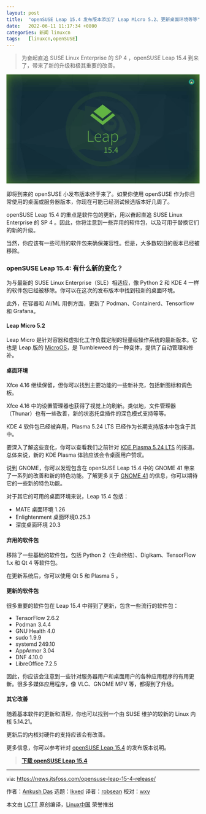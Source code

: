 ```yaml
---
layout: post
title:	"openSUSE Leap 15.4 发布版本添加了 Leap Micro 5.2、更新桌面环境等等"
date:	2022-06-11 11:17:34 +0800 
categories:	新闻 linuxcn 
tags:	[linuxcn,openSUSE]
---
```




> 
> 为奋起直追 SUSE Linux Enterprise 的 SP 4 ，openSUSE Leap 15.4 到来了，带来了新的升级和极其重要的改善。
> 
> 
> 


![opensuse 15.4](/Asserts/Images/album/202206/11/111735uv554nbay5o4obt5.jpg)


即将到来的 openSUSE 小发布版本终于来了。如果你使用 openSUSE 作为你日常使用的桌面或服务器版本，你现在可能已经测试候选版本好几周了。


openSUSE Leap 15.4 的重点是软件包的更新，用以奋起直追 SUSE Linux Enterprise 的 SP 4 。因此，你将注意到一些弃用的软件包，以及可用于替换它们的新的升级。


当然，你应该有一些可用的软件包来确保兼容性。但是，大多数较旧的版本已经被移除。


### openSUSE Leap 15.4: 有什么新的变化？


为与最新的 SUSE Linux Enterprise（SLE）相适应，像 Python 2 和 KDE 4 一样的软件包已经被移除。你可以在这次的发布版本中找到较新的桌面环境。


此外，在容器和 AI/ML 用例方面，更新了 Podman、Containerd、Tensorflow 和 Grafana。


#### Leap Micro 5.2


Leap Micro 是针对容器和虚拟化工作负载定制的轻量级操作系统的最新版本。它也是 Leap 版的 [MicroOS](https://microos.opensuse.org/)，是 Tumbleweed 的一种变体，提供了自动管理和修补。


#### 桌面环境


Xfce 4.16 继续保留，但你可以找到主要功能的一些新补充，包括新图标和调色板。


Xfce 4.16 中的设置管理器也获得了视觉上的刷新。类似地，文件管理器（Thunar）也有一些改善，新的状态托盘插件的深色模式支持等等。


KDE 4 软件包已经被弃用，Plasma 5.24 LTS 已经作为长期支持版本中包含于其中。


要深入了解这些变化，你可以查看我们之前针对 [KDE Plasma 5.24 LTS](https://news.itsfoss.com/kde-plasma-5-24-lts-release/) 的报道。总体来说，新的 KDE Plasma 体验应该会令桌面用户赞叹。


说到 GNOME，你可以发现包含在 openSUSE Leap 15.4 中的 GNOME 41 带来了一系列的改善和新的特色功能。了解更多关于 [GNOME 41](https://news.itsfoss.com/gnome-41-release/) 的信息，你可以期待它的一些新的特色功能。


对于其它的可用的桌面环境来说，Leap 15.4 包括：


* MATE 桌面环境 1.26
* Enlightenment 桌面环境0.25.3
* 深度桌面环境 20.3


#### 弃用的软件包


移除了一些基础的软件包，包括 Python 2（生命终结）、Digikam、TensorFlow 1.x 和 Qt 4 等软件包。


在更新系统后，你可以使用 Qt 5 和 Plasma 5 。


#### 更新的软件包


很多重要的软件包在 Leap 15.4 中得到了更新，包含一些流行的软件包：


* TensorFlow 2.6.2
* Podman 3.4.4
* GNU Health 4.0
* sudo 1.9.9
* systemd 249.10
* AppArmor 3.04
* DNF 4.10.0
* LibreOffice 7.2.5


因此，你应该会注意到一些针对服务器用户和桌面用户的各种应用程序的有用更新。很多多媒体应用程序，像 VLC、GNOME MPV 等，都得到了升级。


#### 其它改善


随着基本软件的更新和清理，你也可以找到一个由 SUSE 维护的较新的 Linux 内核 5.14.21。


更新后的内核对硬件的支持应该会有改善。


更多信息，你可以参考针对 [openSUSE Leap 15.4](https://doc.opensuse.org/release-notes/x86_64/openSUSE/Leap/15.4/#rnotes) 的发布版本说明。



> 
> **[下载 openSUSE Leap 15.4](https://get.opensuse.org/leap/15.4/)**
> 
> 
> 




---


via: <https://news.itsfoss.com/opensuse-leap-15-4-release/>


作者：[Ankush Das](https://news.itsfoss.com/author/ankush/) 选题：[lkxed](https://github.com/lkxed) 译者：[robsean](https://github.com/robsean) 校对：[wxy](https://github.com/wxy)


本文由 [LCTT](https://github.com/LCTT/TranslateProject) 原创编译，[Linux中国](https://linux.cn/) 荣誉推出
